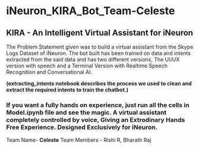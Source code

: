 # iNeuron_KIRA_Bot_Team-Celeste
## KIRA - An Intelligent Virtual Assistant for iNeuron

The Problem Statement given was to build a virtual assistant from the Skype Logs Dataset of iNeuron. The bot built has been trained on data and intents extracted from the said data and has two different versions, The UI/UX version with speech and a Terminal Version with Realtime Speech Recognition and Conversational AI.

**(extracting_intents notebook describes the process we used to clean and extract the required intents to train the chatbot.)**

### If you want a fully hands on experience, just run all the cells in Model.ipynb file and see the magic. A virtual assistant completely controlled by voice, Giving an Extrodinary Hands Free Experience. Designed Exclusively for iNeuron.

Team Name- **Celeste**
Team Members - Rishi R, Bharath Raj
